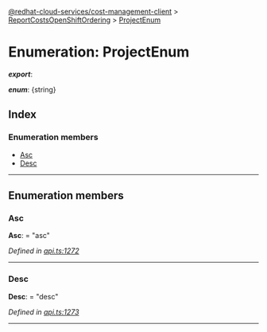 [@redhat-cloud-services/cost-management-client](../README.md) > [ReportCostsOpenShiftOrdering](../modules/reportcostsopenshiftordering.md) > [ProjectEnum](../enums/reportcostsopenshiftordering.projectenum.md)

# Enumeration: ProjectEnum

*__export__*: 

*__enum__*: {string}

## Index

### Enumeration members

* [Asc](reportcostsopenshiftordering.projectenum.md#asc)
* [Desc](reportcostsopenshiftordering.projectenum.md#desc)

---

## Enumeration members

<a id="asc"></a>

###  Asc

**Asc**:  = "asc"

*Defined in [api.ts:1272](https://github.com/RedHatInsights/javascript-clients/blob/master/packages/cost-management/api.ts#L1272)*

___
<a id="desc"></a>

###  Desc

**Desc**:  = "desc"

*Defined in [api.ts:1273](https://github.com/RedHatInsights/javascript-clients/blob/master/packages/cost-management/api.ts#L1273)*

___


